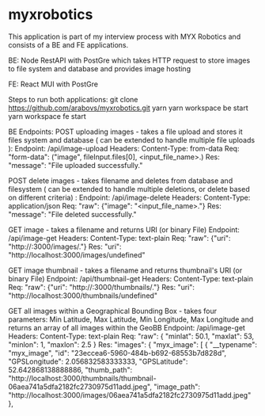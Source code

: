 # myxrobotics

This application is part of my interview process with MYX Robotics and consists of a BE and FE applications.

BE: 
Node RestAPI with PostGre which takes HTTP request to store images to file system and database and provides image hosting

FE:
React MUI with PostGre

Steps to run both applications:
git clone https://github.com/arabovs/myxrobotics.git
yarn
yarn workspace be start
yarn workspace fe start 


BE Endpoints:
POST uploading images - takes a file upload and stores it files system and database ( can be extended to handle multiple file uploads ): 
    Endpoint: /api/image-upload
    Headers: Content-Type: from-data
    Req: "form-data": ("image", fileInput.files[0], <input_file_name>.<ext>)
    Res: "message": "File uploaded successfully."

POST delete images - takes filename and deletes from database and filesystem ( can be extended to handle multiple deletions, or delete based on different criteria) :
    Endpoint: /api/image-delete
    Headers: Content-Type: application/json
    Req: "raw": {"image": "<input_file_name>.<ext>"}
    Res: "message": "File deleted successfully."

GET image - takes a filename and returns URI (or binary File)
    Endpoint: /api/image-get
    Headers: Content-Type: text-plain
    Req: "raw": {"uri": "http://<URL>:3000/images/<filename>.<ext>"}
    Res: "uri": "http://localhost:3000/images/undefined"
    
GET image thumbnail - takes a filename and returns thumbnail's URI (or binary File)
    Endpoint: /api/thumbnail-get
    Headers: Content-Type: text-plain
    Req: "raw": {"uri": "http://<URL>:3000/thumbnails/<filename>.<ext>"}
    Res: "uri": "http://localhost:3000/thumbnails/undefined"
   
GET all images within a Geographical Bounding Box - takes four parameters: Min Latitude, Max Latitude, Min Longitude, Max Longitude and returns an array of all images within the GeoBB
    Endpoint: /api/image-get
    Headers: Content-Type: text-plain
    Req: "raw": {
        "minlat": 50.1,
        "maxlat": 53,
        "minlon": 1,
        "maxlon": 2.5
    }
    Res: "images": {
            "myx_image": [
                {
                    "__typename": "myx_image",
                    "id": "23eccea6-5960-484b-b692-68553b7d828d",
                    "GPSLongitude": 2.056832583333333,
                    "GPSLatitude": 52.642868138888886,
                    "thumb_path": "http://localhost:3000/thumbnails/thumbnail-06aea741a5dfa2182fc2730975d11add.jpeg",
                    "image_path": "http://localhost:3000/images/06aea741a5dfa2182fc2730975d11add.jpeg"
                },


